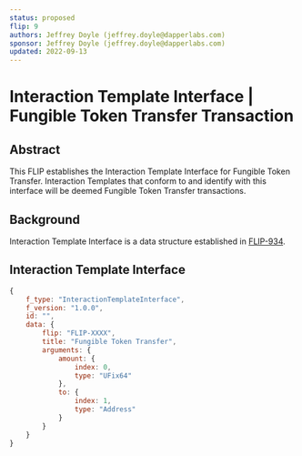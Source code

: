 ```yaml
---
status: proposed
flip: 9
authors: Jeffrey Doyle (jeffrey.doyle@dapperlabs.com)
sponsor: Jeffrey Doyle (jeffrey.doyle@dapperlabs.com)
updated: 2022-09-13
---
```


# Interaction Template Interface | Fungible Token Transfer Transaction

## Abstract

This FLIP establishes the Interaction Template Interface for Fungible Token Transfer. Interaction Templates that conform to and identify with this interface will be deemed Fungible Token Transfer transactions.

## Background

Interaction Template Interface is a data structure established in [FLIP-934](https://github.com/onflow/flips/blob/main/flips/20220503-interaction-templates.md).

## Interaction Template Interface

```javascript
{
    f_type: "InteractionTemplateInterface",
    f_version: "1.0.0",
    id: "",
    data: {
        flip: "FLIP-XXXX",
        title: "Fungible Token Transfer",
        arguments: {
            amount: {
                index: 0,
                type: "UFix64"
            },
            to: {
                index: 1,
                type: "Address"
            }
        }
    }
}
```
